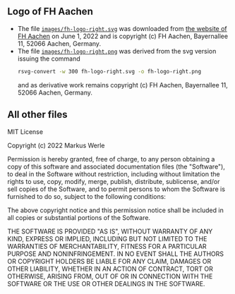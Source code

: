 ## Logo of FH Aachen

- The file [`images/fh-logo-right.svg`](images/fh-logo-right.svg) was downloaded from [the website of FH Aachen]( https://www.fh-aachen.de/typo3conf/ext/fhac_design_2012/Resources/Public/Images/fh-logo-right.svg) on June 1, 2022 and is copyright (c) FH Aachen, Bayernallee 11, 52066 Aachen, Germany. 
- The file [`images/fh-logo-right.png`](images/fh-logo-right.png) was derived from the svg version issuing the command  
  ```bash
  rsvg-convert -w 300 fh-logo-right.svg -o fh-logo-right.png
  ```
  and as derivative work remains copyright (c) FH Aachen, Bayernallee 11, 52066 Aachen, Germany.

## All other files 

MIT License

Copyright (c) 2022 Markus Werle

Permission is hereby granted, free of charge, to any person obtaining a copy
of this software and associated documentation files (the "Software"), to deal
in the Software without restriction, including without limitation the rights
to use, copy, modify, merge, publish, distribute, sublicense, and/or sell
copies of the Software, and to permit persons to whom the Software is
furnished to do so, subject to the following conditions:

The above copyright notice and this permission notice shall be included in all
copies or substantial portions of the Software.

THE SOFTWARE IS PROVIDED "AS IS", WITHOUT WARRANTY OF ANY KIND, EXPRESS OR
IMPLIED, INCLUDING BUT NOT LIMITED TO THE WARRANTIES OF MERCHANTABILITY,
FITNESS FOR A PARTICULAR PURPOSE AND NONINFRINGEMENT. IN NO EVENT SHALL THE
AUTHORS OR COPYRIGHT HOLDERS BE LIABLE FOR ANY CLAIM, DAMAGES OR OTHER
LIABILITY, WHETHER IN AN ACTION OF CONTRACT, TORT OR OTHERWISE, ARISING FROM,
OUT OF OR IN CONNECTION WITH THE SOFTWARE OR THE USE OR OTHER DEALINGS IN THE
SOFTWARE.
